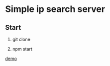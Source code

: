  # Simple ip search server

 ## Start

  1. git clone

  2. npm start

[demo](http://ip.0731mao.com/api/ip)